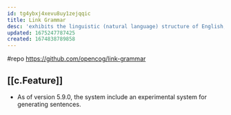 ```yaml
---
id: tg4ybxj4xevu8uy1zejqqic
title: Link Grammar
desc: 'exhibits the linguistic (natural language) structure of English, Thai, Russian, Arabic, Persian and limited subsets of a half-dozen other languages'
updated: 1675247787425
created: 1674838789858
---
```


#repo https://github.com/opencog/link-grammar

## [[c.Feature]]

- As of version 5.9.0, the system include an experimental system for generating sentences. 
